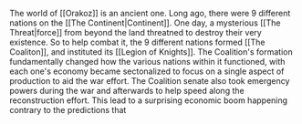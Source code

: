 The world of [[Orakoz]] is an ancient one. Long ago, there were 9 different nations on the [[The Continent|Continent]]. One day, a mysterious [[The Threat|force]] from beyond the land threatned to destroy their very existence. So to help combat it, the 9 different nations formed [[The Coaliton]], and instituted its [[Legion of Knights]]. The Coalition's formation fundamentally changed how the various nations within it functioned, with each one's economy became sectonalized to focus on a single aspect of production to aid the war effort. The Coalition senate also took emergency powers during the war and afterwards to help speed along the reconstruction effort. This lead to a surprising economic boom happening contrary to the predictions that 